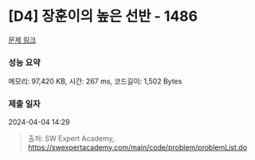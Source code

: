 # [D4] 장훈이의 높은 선반 - 1486 

[문제 링크](https://swexpertacademy.com/main/code/problem/problemDetail.do?contestProbId=AV2b7Yf6ABcBBASw) 

### 성능 요약

메모리: 97,420 KB, 시간: 267 ms, 코드길이: 1,502 Bytes

### 제출 일자

2024-04-04 14:29



> 출처: SW Expert Academy, https://swexpertacademy.com/main/code/problem/problemList.do